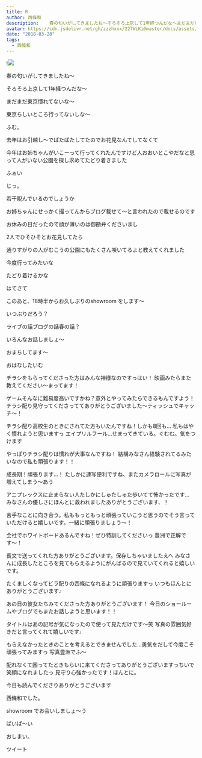 ```yaml
---
title: R
author: 西條和
description:    春の匂いがしてきましたね〜そろそろ上京して1年経つんだな〜まだまだ東京慣れてないな〜東京らしいところ行ってない...
avatar: https://cdn.jsdelivr.net/gh/zzzhxxx/227WiKi@master/docs/assets/photo/avatar/nagomi.jpg
date: "2018-03-28"
tags:
  - 西條和
---
```


!![](https://cdn.jsdelivr.net/gh/zzzhxxx/227WiKi-image@master/blog-image/nagomi-2018-03-28_1.jpg)










春の匂いがしてきましたね〜











そろそろ上京して1年経つんだな〜









まだまだ東京慣れてないな〜











東京らしいところ行ってないしな〜







ふむ。










去年はお引越し〜でばたばたしてたのでお花見なんてしてなくて









今年はお姉ちゃんがいこーって行ってくれたんですけど人おおいとこやだなと思って人がいない公園を探し求めてたどり着きました













ふぁい









じっ。









若干睨んでいるのでしょうか













お姉ちゃんにせっかく撮ってんからブログ載せて〜と言われたので載せるのです













お休みの日だったので顔が薄いのは御勘弁くださいまし




















2人でひそひそとお花見してたら








通りすがりの人がむこうの公園にもたくさん咲いてるよと教えてくれました








今度行ってみたいな








たどり着けるかな













はてさて









このあと、18時半からお久しぶりのshowroom をします〜








いつぶりだろう？ 










ライブの話ブログの話春の話？







いろんなお話しましょ〜










おまちしてます〜











おはなしたいむ






チラシをもらってくださった方はみんな神様なのですっはい！
映画みたらまた教えてください〜まってます！





ゲームそんなに難易度高いですかね？意外とやってみたらできるもんですよう！
チラシ配り見守ってくださっててありがとうございました〜ティッシュでキャッチ〜！






チラシ配り高校生のときにされてた方もいたんですね！しかも8回も…
私もはやく慣れようと思いますっ
エイプリルフール…せまってきている。ぐむむ。気をつけます





やっぱりチラシ配りは慣れが大事なんですね！
結構みなさん経験されてるみたいなので私も頑張ります！！





成長期！頑張ります…！
たしかに連写便利ですね、またカメラロールに写真が増えてしまう〜あう






アニプレックスに止まらない人たしかにしゅたしゅた歩いてて怖かったです…
みなさんの優しさにほんとに救われましたありがとうございます、！







苦手なことに向き合う。私ももっともっと頑張っていこうと思うのでそう言っていただけると嬉しいです。一緒に頑張りましょう〜！








会社でホワイトボードあるんですね！ぜひ特訓してくださいっ
豊洲で正解です〜！







長文で送ってくれた方ありがとうございます。保存しちゃいましたえへ
みなさんに成長したところを見てもらえるようにがんばるので見ていてくれると嬉しいです。





たくましくなってビラ配りの西條になれるように頑張りますっ
いつもほんとにありがとうございます♩




あの日の彼女たちみてくださった方ありがとうございます！
今日のショールームやブログでもまたお話しようと思います！！







タイトルはあの記号が気になったので使って見ただけです〜笑
写真の雰囲気好きだと言ってくれて嬉しいです♩




もらえなかったときのことを考えるとできませんでした…勇気をだして今度こそ頑張ってみますっ
写真豊洲でふ〜





配れなくて困ってたときもらいに来てくださってありがとうございますっちいで笑顔になれましたっ
見守り心強かったです！ほんとに。










今日も読んでくださりありがとうございます







西條和でした。







showroom でお会いしましょ〜う








ばいば〜い









おしまい。


ツイート



